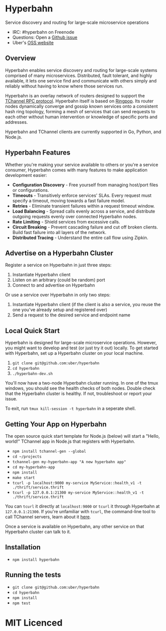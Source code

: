 # Hyperbahn

Service discovery and routing for large-scale microservice operations

* IRC: #hyperbahn on Freenode
* Questions: Open a [Github issue][issues]
* Uber's [OSS website][oss]


## Overview

Hyperbahn enables service discovery and routing for large-scale systems
comprised of many microservices. Distributed, fault tolerant, and highly
available, it lets one service find and communicate with others simply and
reliably without having to know where those services run.

Hyperbahn is an overlay network of routers designed to support the
[TChannel RPC protocol][tchannel]. Hyperbahn itself is based on
[Ringpop][ringpop]. Its router nodes dynamically converge and gossip
known services onto a consistent hash ring topology, forming a
mesh of services that can send requests to each other without human
intervention or knowledge of specific ports and addresses.

Hyperbahn and TChannel clients are currently supported
in Go, Python, and Node.js.

## Hyperbahn Features

Whether you're making your service available to others or you're a service
consumer, Hyperbahn comes with many features to make application development easier:

 - **Configuration Discovery** - Free yourself from managing host/port files or
   configurations.
 - **Timeouts** - Transitively enforce services' SLAs. Every request
   must specify a timeout, moving towards a fast failure model.
 - **Retries** - Eliminate transient failures within a request timeout window.
 - **Load Balancing** - Spread calls evenly across a service, and distribute outgoing
   requests evenly over connected Hyperbahn nodes.
 - **Rate Limiting** - Shield services from excessive calls.
 - **Circuit Breaking** - Prevent cascading failure and cut off broken clients. Build
   fast failure into all layers of the network.
 - **Distributed Tracing** - Understand the entire call flow using Zipkin.


## Advertise on a Hyperbahn Cluster

Register a service on Hyperbahn in just three steps:

 1. Instantiate Hyperbahn client
 2. Listen on an arbitrary (could be random) port
 3. Connect to and advertise on Hyperbahn

Or use a service over Hyperbahn in only two steps:

 1. Instantiate Hyperbahn client (if the client is also a service, you reuse the one
   you've already setup and registered over)
 2. Send a request to the desired service and endpoint name

## Local Quick Start

Hyperbahn is designed for large-scale microservice operations. However, you
might want to develop and test (or just try it out) locally.
To get started with Hyperbahn, set up a Hyperbahn cluster on your local machine.

 1. `git clone git@github.com:uber/hyperbahn`
 2. `cd hyperbahn`
 3. `./hyperbahn-dev.sh`

You'll now have a two-node Hyperbahn cluster running. In one of the tmux
windows, you should see the health checks of both nodes. Double check that the
Hyperbahn cluster is healthy. If not, troubleshoot or report your issue.

To exit, run `tmux kill-session -t hyperbahn` in a seperate shell.

## Getting Your App on Hyperbahn

The open source quick start template for Node.js (below) will start
a "Hello, world!" TChannel app in Node.js that registers with Hyperbahn.

 - `npm install tchannel-gen --global`
 - `cd ~/projects`
 - `tchannel-gen my-hyperbahn-app "A new hyperbahn app"`
 - `cd my-hyperbahn-app`
 - `npm install`
 - `make start`
 - `tcurl -p localhost:9000 my-service MyService::health_v1 -t ./thrift/service.thrift`
 - `tcurl -p 127.0.0.1:21300 my-service MyService::health_v1 -t ./thrift/service.thrift`

You can `tcurl` it directly at `localhost:9000` or `tcurl` it through
Hyperbahn at `127.0.0.1:21300`. If you're unfamiliar with `tcurl`, the
command-line tool to call TChannel servers, learn about it [here][tcurl].

Once a service is available on Hyperbahn, any other service on that Hyperbahn
cluster can talk to it.

## Installation

 - `npm install hyperbahn`

## Running the tests

 - `git clone git@github.com:uber/hyperbahn`
 - `cd hyperbahn`
 - `npm install`
 - `npm test`

# MIT Licenced

  [tchannel]: https://github.com/uber/tchannel
  [ringpop]: https://github.com/uber/ringpop-node
  [issues]: https://github.com/uber/hyperbahn/issues
  [oss]: http://uber.github.io/
  [tcurl]: https://github.com/uber/tcurl
